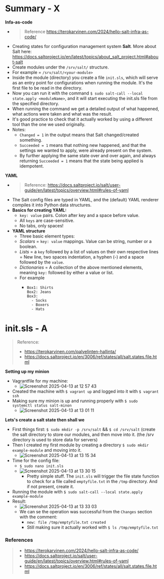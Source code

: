 # Summary - X 

**Infa-as-code**
- > Reference <https://terokarvinen.com/2024/hello-salt-infra-as-code/>
- Creating states for configuration management system **Salt**. More about Salt here: <https://docs.saltproject.io/en/latest/topics/about_salt_project.html#about-salt>
- Create modules under the `/srv/salt/` structure.
- For example = `/srv/salt/<your-module>`
- Inside the module (directory) you create a file `init.sls`, which will serve as an entry point for configurations when running the module. It's the first file to be read in the directory.
- Now you can run it with the command `$ sudo salt-call --local state.apply <moduleName>`, and it will start executing the init.sls file from the specified directory.
- When running the command we get a detailed output of what happened, what actions were taken and what was the result.
- It's good practice to check that it actually worked by using a different tool than the one we used originally.
- Notes:
  - `Changed = 1` in the output means that Salt changed/created something.
  - `Succeeded = 1` means that nothing new happened, and that the settings we wanted to apply, were already present on the system.
  - By further applying the same state over and over again, and always returning `Succeeded = 1` means that the state being applied is idempotent. 

**YAML**
- > Reference: <https://docs.saltproject.io/salt/user-guide/en/latest/topics/overview.html#rules-of-yaml>
- The Salt config files are typed in YAML, and the (default) YAML renderer compiles it into Python data structures.
- **Basics for creating YAML:**
  - `key: value` pairs. Colon after key and a space before value. 
  - All `keys` are case-sensitive.
  - No tabs, only spaces!
- **YAML structure**
  - Three basic element types:
  - *Scalars* =  `key: value` mappings. Value can be string, number or a boolean.
  - *Lists* = a `key` followed by a list of values on their own respective lines = New line, two spaces indentation, a hyphen (-) and a space followed by the `value`.
  - *Dictionaries* = A collection of the above mentioned elements, meaning `key:` followed by either a value or list.
  - For example
    - ``` 
      Box1: Shirts
      Box2: Jeans
      Box3:
        - Socks
        - Boxers
        - Hats
      ```


# init.sls - A
> Reference:
> - <https://terokarvinen.com/palvelinten-hallinta/>
> - <https://docs.saltproject.io/en/3006/ref/states/all/salt.states.file.html>

**Setting up my minion**
- Vagrantfile for my machine:
  - ![Screenshot 2025-04-13 at 12 57 43](https://github.com/user-attachments/assets/e24928db-23e4-4b4d-9600-ce1901dd13fd)
- Created the machine with `$ vagrant up` and logged into it with `$ vagrant ssh`
- Making sure my minion is up and running properly with `$ sudo systemctl status salt-minon` 
  - ![Screenshot 2025-04-13 at 13 01 11](https://github.com/user-attachments/assets/db9a2ccb-b1a2-4701-b845-4d1e2d38e190)



**Lets's create a salt state then shall we**
- First things first: `$ sudo mkdir -p /srv/salt` && `$ cd /srv/salt` (create the salt directory to store our modules, and then move into it. (the /srv directory is used to store data for servers)
- Then I created my first module by creating a directory `$ sudo mkdir example-module` and moving into it.
  - ![Screenshot 2025-04-13 at 13 15 34](https://github.com/user-attachments/assets/74b7aa2a-7f94-444d-b08b-012ef36c5f16)
- Time for the config file:
  - `$ sudo nano init.sls`
  - ![Screenshot 2025-04-13 at 13 30 15](https://github.com/user-attachments/assets/b3e8142f-d744-4058-bc7f-6f3f6c2c91c1)
    - Pretty simple stuff. The `init.sls` will trigger the file state function to check for a file called `emptyfile.txt` in the `/tmp` directory. And if not present, create it.
- Running the module with `$ sudo salt-call --local state.apply example-module`
- Result:
  - ![Screenshot 2025-04-13 at 13 33 03](https://github.com/user-attachments/assets/39af74a6-c17c-4bad-a641-3783927b1df7)
  - We can se the operation was successful from the `Changes` section with the comment:
    - `new: file /tmp/emptyfile.txt created`
    - Still making sure it actually worked with `$ ls /tmp/emptyfile.txt` 









### References
> - <https://terokarvinen.com/2024/hello-salt-infra-as-code/>
> - <https://docs.saltproject.io/salt/user-guide/en/latest/topics/overview.html#rules-of-yaml>
> - <https://docs.saltproject.io/en/3006/ref/states/all/salt.states.file.html>
